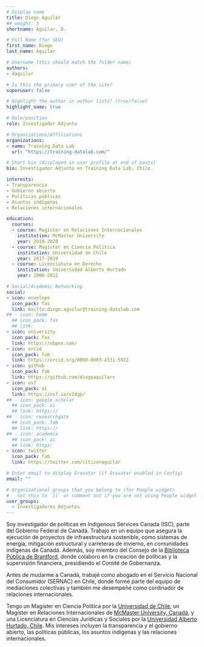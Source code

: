 ```yaml
---
# Display name
title: Diego Aguilar
## weight: 5
shortname: Aguilar, D.

# Full Name (for SEO)
first_name: Diego
last_name: Aguilar

# Username (this should match the folder name)
authors:
- daguilar

# Is this the primary user of the site?
superuser: false

# Highlight the author in author lists? (true/false)
highlight_name: true

# Role/position
role: Investigador Adjunto

# Organizations/Affiliations
organizations:
- name: Training Data Lab
  url: "https://training-datalab.com/"

# Short bio (displayed in user profile at end of posts)
bio: Investigador Adjunto en Training Data Lab, Chile.

interests:
- Transparencia 
- Gobierno abierto
- Políticas públicas
- Asuntos indígenas 
- Relaciones internacionales

education:
  courses:
  - course: Magíster en Relaciones Internacionales
    institution: McMaster University
    year: 2019-2020
  - course: Magíster en Ciencia Política
    institution: Universidad de Chile
    year: 2017-2019
  - course: Licenciatura en Derecho
    institution: Universidad Alberto Hurtado
    year: 2006-2012

# Social/Academic Networking
social:
- icon: envelope
  icon_pack: fas
  link: mailto:diego.aguilar@training-datalab.com
## - icon: home
  ## icon_pack: fas
  ## link: 
- icon: university
  icon_pack: fas
  link: https://obpex.com/
- icon: orcid
  icon_pack: fab
  link: https://orcid.org/0000-0003-4531-5922
- icon: github
  icon_pack: fab
  link: https://github.com/diegoaguilarv
- icon: osf
  icon_pack: ai
  link: https://osf.io/v2dgp/
## - icon: google-scholar
  ## icon_pack: ai
  ## link: https://
## - icon: researchgate
  ## icon_pack: fab
  ## link: https://
## - icon: academia
  ## icon_pack: ai
  ## link: https:
- icon: twitter
  icon_pack: fab
  link: https://twitter.com/citizenaguilar

# Enter email to display Gravatar (if Gravatar enabled in Config)
email: ""

# Organizational groups that you belong to (for People widget)
#   Set this to `[]` or comment out if you are not using People widget.
user_groups:
  - Investigadores Adjuntos
---
```


Soy investigador de políticas en Indigenous Services Canada (ISC), parte del Gobierno Federal de Canadá. Trabajo en un equipo que asegura la ejecución de proyectos de infraestructura sostenible, como sistemas de energía, mitigación estructural y carreteras de invierno, en comunidades indígenas de Canadá. Además, soy miembro del Consejo de la [Biblioteca Pública de Brantford](https://www.brantfordlibrary.ca/en/about-the-library/library-board.aspx), donde colaboro en la creación de políticas y la supervisión financiera, presidiendo el Comité de Gobernanza.

Antes de mudarme a Canadá, trabajé como abogado en el Servicio Nacional del Consumidor (SERNAC) en Chile, donde formé parte del equipo de mediaciones colectivas y también me desempeñé como cordinador de relaciones internacionales.

Tengo un Magíster en Ciencia Política por la [Universidad de Chile](https://gobierno.uchile.cl/), un Magíster en Relaciones Internacionales de [McMaster University, Canadá](https://socialsciences.mcmaster.ca/), y una Licenciatura en Ciencias Jurídicas y Sociales por la [Universidad Alberto Hurtado, Chile](https://derecho.uahurtado.cl/). Mis intereses incluyen la transparencia y el gobierno abierto, las políticas públicas, los asuntos indígenas y las relaciones internacionales.
